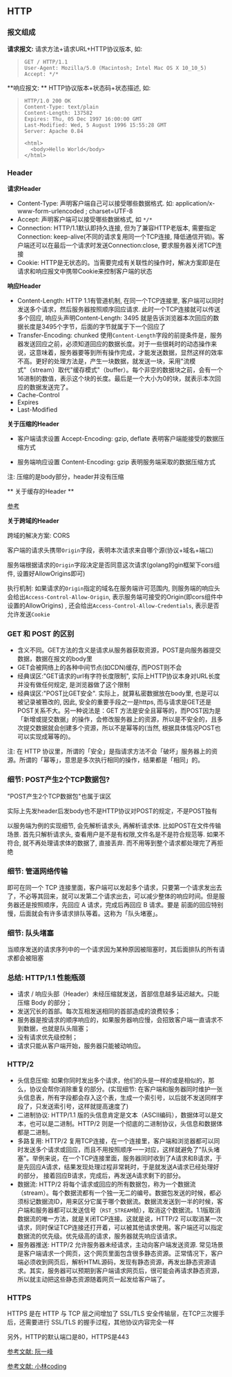 ## HTTP

### 报文组成

**请求报文:** 请求方法+请求URL+HTTP协议版本, 如:

> ```http
> GET / HTTP/1.1
> User-Agent: Mozilla/5.0 (Macintosh; Intel Mac OS X 10_10_5)
> Accept: */*
> ```

**响应报文: ** HTTP协议版本+状态码+状态描述, 如:

> ```http
> HTTP/1.0 200 OK 
> Content-Type: text/plain
> Content-Length: 137582
> Expires: Thu, 05 Dec 1997 16:00:00 GMT
> Last-Modified: Wed, 5 August 1996 15:55:28 GMT
> Server: Apache 0.84
> 
> <html>
>   <body>Hello World</body>
> </html>
> ```

### Header

**请求Header**

* Content-Type: 声明客户端自己可以接受哪些数据格式. 如: application/x-www-form-urlencoded ; charset=UTF-8
* Accept: 声明客户端可以接受哪些数据格式, 如 `*/*`
* Connection: HTTP/1.1默认即持久连接, 但为了兼容HTTP老版本, 需要指定Connection: keep-alive(不同的请求复用同一个TCP连接, 降低通信开销)。客户端还可以在最后一个请求时发送Connection:close, 要求服务器关闭TCP连接
* Cookie: HTTP是无状态的。当需要完成有关联性的操作时，解决方案即是在请求和响应报文中携带Cookie来控制客户端的状态

**响应Header**

* Content-Length: HTTP 1.1有管道机制, 在同一个TCP连接里, 客户端可以同时发送多个请求，然后服务器按照顺序回应请求. 此时一个TCP连接就可以传送多个回应, 响应头声明Content-Length: 3495 就是告诉浏览器本次回应的数据长度是3495个字节，后面的字节就属于下一个回应了
* Transfer-Encoding: chunked 使用`Content-Length`字段的前提条件是，服务器发送回应之前，必须知道回应的数据长度。对于一些很耗时的动态操作来说，这意味着，服务器要等到所有操作完成，才能发送数据，显然这样的效率不高。更好的处理方法是，产生一块数据，就发送一块，采用"流模式"（stream）取代"缓存模式"（buffer）。每个非空的数据块之前，会有一个16进制的数值，表示这个块的长度。最后是一个大小为0的块，就表示本次回应的数据发送完了。
* Cache-Control
* Expires
* Last-Modified

**关于压缩的Header**

* 客户端请求设置 Accept-Encoding: gzip, deflate 表明客户端能接受的数据压缩方式

* 服务端响应设置 Content-Encoding: gzip 表明服务端采取的数据压缩方式

注: 压缩的是body部分，header并没有压缩

** 关于缓存的Header **

[参考](https://www.cnblogs.com/echolun/p/9419517.html)

**关于跨域的Header**

跨域的解决方案: CORS

客户端的请求头携带`Origin`字段，表明本次请求来自哪个源(协议+域名+端口)

服务端根据请求的`Origin`字段决定是否同意这次请求(golang的gin框架下cors组件, 设置好AllowOrigins即可)

执行机制: 如果请求的`Origin`指定的域名在服务端许可范围内, 则服务端的响应头会给出`Access-Control-Allow-Origin`, 表示服务端可接受的Origin(即cors组件中设置的AllowOrigins) , 还会给出`Access-Control-Allow-Credentials`, 表示是否允许发送`Cookie`

### GET 和 POST 的区别

* 含义不同。GET方法的含义是请求从服务器获取资源，POST是向服务器提交数据，数据在报文的body里
* GET会被网络上的各种中间节点(如CDN)缓存, 而POST则不会 
* 经典误区:"GET请求的url有字符长度限制", 实际上HTTP协议本身对URL长度并没有做任何规定, 是浏览器做了这个限制
* 经典误区:"POST比GET安全". 实际上，就算私密数据放在body里, 也是可以被记录被篡改的, 因此, 安全的重要手段之一是https, 而与请求是GET还是POST关系不大。另一种说法是：GET 方法是安全且幂等的，而POST因为是「新增或提交数据」的操作，会修改服务器上的资源，所以是不安全的，且多次提交数据就会创建多个资源，所以不是幂等的(当然, 根据具体情况POST也可以实现成幂等的)。

注: 在 HTTP 协议里，所谓的「安全」是指请求方法不会「破坏」服务器上的资源。所谓的「幂等」，意思是多次执行相同的操作，结果都是「相同」的。

### 细节: POST产生2个TCP数据包?

"POST产生2个TCP数据包"也属于误区

实际上先发header后发body也不是HTTP协议对POST的规定，不是POST独有

以服务端为例的实现细节, 会先解析请求头, 再解析请求体. 比如POST在文件传输场景. 首先只解析请求头, 查看用户是不是有权限,文件名是不是符合规范等. 如果不符合, 就不再处理请求体的数据了, 直接丢弃. 而不用等到整个请求都处理完了再拒绝

### 细节: 管道网络传输

即可在同一个 TCP 连接里面，客户端可以发起多个请求，只要第一个请求发出去了，不必等其回来，就可以发第二个请求出去，可以减少整体的响应时间。但是服务器还是按照顺序，先回应 A 请求，完成后再回应 B 请求。要是 前面的回应特别慢，后面就会有许多请求排队等着。这称为「队头堵塞」。

### 细节: 队头堵塞

当顺序发送的请求序列中的一个请求因为某种原因被阻塞时，其后面排队的所有请求都会被阻塞

### 总结: HTTP/1.1 性能瓶颈

- 请求 / 响应头部（Header）未经压缩就发送，首部信息越多延迟越大。只能压缩 Body 的部分；
- 发送冗长的首部。每次互相发送相同的首部造成的浪费较多；
- 服务器是按请求的顺序响应的，如果服务器响应慢，会招致客户端一直请求不到数据，也就是队头阻塞；
- 没有请求优先级控制；
- 请求只能从客户端开始，服务器只能被动响应。

### HTTP/2

* 头信息压缩: 如果你同时发出多个请求，他们的头是一样的或是相似的，那么，协议会帮你消除重复的部分。(实现细节: 在客户端和服务器同时维护一张头信息表，所有字段都会存入这个表，生成一个索引号，以后就不发送同样字段了，只发送索引号，这样就提高速度了)
* 二进制协议: HTTP/1.1 版的头信息肯定是文本（ASCII编码），数据体可以是文本，也可以是二进制。HTTP/2 则是一个彻底的二进制协议，头信息和数据体都是二进制。
* 多路复用: HTTP/2 复用TCP连接，在一个连接里，客户端和浏览器都可以同时发送多个请求或回应，而且不用按照顺序一一对应，这样就避免了"队头堵塞"。举例来说，在一个TCP连接里面，服务器同时收到了A请求和B请求，于是先回应A请求，结果发现处理过程非常耗时，于是就发送A请求已经处理好的部分， 接着回应B请求，完成后，再发送A请求剩下的部分。
* 数据流: HTTP/2 将每个请求或回应的所有数据包，称为一个数据流（stream）。每个数据流都有一个独一无二的编号。数据包发送的时候，都必须标记数据流ID，用来区分它属于哪个数据流。数据流发送到一半的时候，客户端和服务器都可以发送信号（`RST_STREAM`帧），取消这个数据流。1.1版取消数据流的唯一方法，就是关闭TCP连接。这就是说，HTTP/2 可以取消某一次请求，同时保证TCP连接还打开着，可以被其他请求使用。客户端还可以指定数据流的优先级。优先级高的请求，服务器就先响应该请求。
* 服务器推送: HTTP/2 允许服务器未经请求，主动向客户端发送资源. 常见场景是客户端请求一个网页，这个网页里面包含很多静态资源。正常情况下，客户端必须收到网页后，解析HTML源码，发现有静态资源，再发出静态资源请求。其实，服务器可以预期到客户端请求网页后，很可能会再请求静态资源，所以就主动把这些静态资源随着网页一起发给客户端了。

### HTTPS

HTTPS 是在 HTTP 与 TCP 层之间增加了 SSL/TLS 安全传输层，在TCP三次握手后，还需要进行 SSL/TLS 的握手过程，其他协议内容完全一样

另外，HTTP的默认端口是80，HTTPS是443

[参考文献: 阮一峰](http://www.ruanyifeng.com/blog/2016/08/http.html)

[参考文献: 小林coding](https://mp.weixin.qq.com/s?__biz=MzUxODAzNDg4NQ==&mid=2247483971&idx=1&sn=8f2d5dae3d95efc446061b352c8e9961&chksm=f98e46e9cef9cfff1f6bee1974b8dc27dcc42f0627dcf8ff0c0df8dbaa7a1f74587e3fafc167&scene=158#rd)